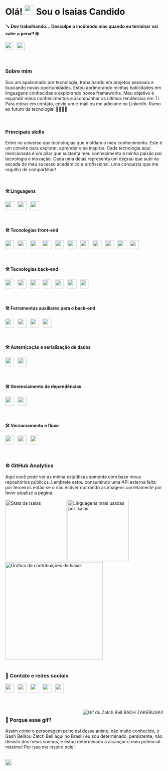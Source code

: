 # Olá! <img height="30" src="https://raw.githubusercontent.com/kaueMarques/kaueMarques/master/hi.gif" /> Sou o Isaias Candido
#### 🪛 Dev trabalhando... Desculpe o incômodo mas quando eu terminar vai valer a pena!! 🤓


<img height="25" src="https://komarev.com/ghpvc/?username=IS4I4SCANDID0&color=20C997" /> &nbsp; <a href="https://portifolio-pessoal-v2.vercel.app/" target="_blank"><img height="25" src="https://img.shields.io/badge/Veja%20meu%20trabalho-Link%20-20C997" /></a>

<br>

### Sobre mim 

Sou um apaixonado por tecnologia, trabalhando em projetos pessoais e buscando novas oportunidades. Estou aprimorando minhas habilidades em linguagens conhecidas e explorando novos frameworks. Meu objetivo é expandir meus conhecimentos e acompanhar as últimas tendências em TI. Para entrar em contato, envie um e-mail ou me adicione no LinkedIn. Rumo ao futuro da tecnologia! 🧑🏻‍💻🚀

<br>

### Principais skills


Entre no universo das tecnologias que moldam o meu conhecimento. Este é um convite para explorar, aprender e se inspirar. Cada tecnologia aqui mencionada é um pilar que sustenta meu conhecimento e minha paixão por tecnologia e inovação. Cada uma delas representa um degrau que subi na escada do meu sucesso acadêmico e profissional, uma conquista que me orgulho de compartilhar!  

<br>

#### 🛠️ Linguagens
<img height="28" src="https://img.shields.io/badge/JavaScript-323330?style=flat&logo=javascript&logoColor=F0DB4F" /> &nbsp; <img height="28" src="https://img.shields.io/badge/TypeScript-007ACC?style=flat&logo=typescript&logoColor=white" /> &nbsp; <img height="28" src="https://img.shields.io/badge/Python-FFD43B?style=flat&logo=python&logoColor=4B8BBE" />

<br>

#### 🛠️ Tecnologias front-end
<img height="28" src="https://img.shields.io/badge/HTML5-E44D26?style=flat&logo=html5&logoColor=white" /> &nbsp; <img height="28" src="https://img.shields.io/badge/CSS3-2965F1?style=flat&logo=css3&logoColor=white" /> &nbsp; <img height="28" src="https://img.shields.io/badge/styled--components-BF4F74?style=flat&logo=styled-components&logoColor=white" /> &nbsp;
<img height="28" src="https://img.shields.io/badge/Tailwind_CSS-38BDF8?style=flat&logo=tailwind-css&logoColor=white" /> &nbsp; <img height="28" src="https://img.shields.io/badge/Sass-bf4080?style=flat&logo=sass&logoColor=white" /> &nbsp; <img height="28" src="https://img.shields.io/badge/Framer_Motion-black?style=flat&logo=Framer&logoColor=white" /> &nbsp; <img height="28" src="https://img.shields.io/badge/Axios-5A29E4?style=flat&logo=Axios&logoColor=white"/> &nbsp; <img height="28" src="https://img.shields.io/badge/React_Router-CA4245?style=flat&logo=react-router&logoColor=white" /> &nbsp; <img height="28" src="https://img.shields.io/badge/React_Hook_Form-EC5990?style=flat&logo=react-hook-form&logoColor=white" /> &nbsp; <img height="28" src="https://img.shields.io/badge/React-000000?style=flat&logo=react&logoColor=61DAFB" /> &nbsp; <img height="28" src="https://img.shields.io/badge/Next JS-000000?style=flat&logo=Next.js&logoColor=white" />

<br>

#### 🛠️ Tecnologias back-end
<img height="28" src="https://img.shields.io/badge/Node.js-303030?flat&logo=node.js&logoColor=3C873A"  /> &nbsp; <img height="28" src="https://img.shields.io/badge/Express.js-000000?&logo=Express&style=flat"/> &nbsp; <img height="28" src="https://img.shields.io/badge/{📄}_TypeORM-E83524?style=flat" /> &nbsp; <img height="28" src="https://img.shields.io/badge/Django-0C4B33?style=flat&logo=django&logoColor=FFFFFF"/> &nbsp; <img height="28" src="https://img.shields.io/badge/Django%20REST%20framework-A30000?style=flat&logo=django&logoColor=white" /> &nbsp; <img height="28" src="https://img.shields.io/badge/PostgreSQL-316192?style=flat&logo=postgresql&logoColor=white" />  &nbsp; <img height="28" src="https://img.shields.io/badge/Sqlite3-003B57?style=flat&logo=sqlite&logoColor=white" />

<br>

#### 🛠️ Ferramentas auxiliares para o back-end
<img height="28" src="https://img.shields.io/badge/DBeaver-53250C?style=flat&logo=dbeaver&logoColor=white" /> &nbsp; <img height="28" src="https://img.shields.io/badge/Insomnia-5849be?style=flat&logo=Insomnia&logoColor=white" /> &nbsp; <img height="28" src="https://img.shields.io/badge/Markdown-000000?style=flat&logo=markdown&logoColor=white" /> &nbsp; <img height="28" src="https://img.shields.io/badge/draw.io-orange?style=flat" />

<br>

#### 🛠️ Autenticação e serialização de dados
<img height="28" src="https://img.shields.io/badge/JWT-000000?style=flat&logo=JSON%20web%20tokens&logoColor=white" /> &nbsp; <img height="28" src="https://img.shields.io/badge/Zod-34495E?style=flat&logo=zod&logoColor=228BE6">

<br>

#### 🛠️ Gerenciamento de dependências
<img height="28" src="https://img.shields.io/badge/npm-FFFFFF?style=flat&logo=npm&logoColor=red" /> &nbsp; <img height="28" src="https://img.shields.io/badge/yarn-FFFFFF?style=flat&logo=yarn&logoColor=514C87" />

<br>

#### 🛠️ Versionamento e fluxo 
<img height="28" src="https://img.shields.io/badge/Git-black?style=flat&logo=GIT&logoColor=f76707" /> &nbsp; <img height="28" src="https://img.shields.io/badge/GitHub-black?style=flat&logo=GitHub&logoColor=white" /> &nbsp; <img height="28" src="https://img.shields.io/badge/Gitflow-black?style=flat&logo=GIT&logoColor=f76707" >

<br>

### ⚙️ GitHub Analytics
Aqui você pode ver as minha estatíticas somente com base meus repositórios públicos. Lembrete estou consumindo uma API externa feita por terceiros então se o não estiver motrando as imagens corretamente por favor atualize a página. 


<div width="100%">
    <img src="https://github-readme-stats.vercel.app/api?username=IS4I4SCANDID0&show_icons=true&hide_border=true&theme=tokyonight&bg_color=030118&include_all_commits=true&count_private=true" alt="Stats de Isaias" height="195rem" />
  <img src="https://github-readme-stats.vercel.app/api/top-langs/?username=IS4I4SCANDID0&layout=compact&theme=tokyonight&hide_border=true&bg_color=030118" alt="Linguagens mais usadas por Isaias" height="195rem" /> 
  <img src="https://github-readme-activity-graph.vercel.app/graph?username=IS4I4SCANDID0&bg_color=030118&color=0aebb3&line=07a27b&point=0aebb3&area=true&hide_border=true" alt="Gráfico de contribuições de Isaias" height="311rem" />
</div>



<br>

### 📲 Contato e redes sociais
<div>
  <a href="https://www.linkedin.com/in/isaias-c-dev-full-stack" target="_blank"><img height="28" src="https://img.shields.io/badge/LinkedIn-0077B5?style=flat&logo=linkedin&logoColor=white" /></a>
  &nbsp;
  <a href="https://www.instagram.com/isaiasmiranda_c/" target="_blank"><img height="28" src="https://img.shields.io/badge/Instagram-FFFFFF?style=flat&logo=instagram&logoColor=000000" /></a>
  &nbsp;
  <a href="mailto:isaiascandido92@outlook.com" target="_blank"><img height="28" src="https://img.shields.io/badge/Microsoft_Outlook-0078D4?style=flat&logo=microsoft-outlook&logoColor=white" /></a>
  &nbsp;
  <a href="https://api.whatsapp.com/send?phone=+55 9 91823188&text=Ol%C3%A1%2C%20venho%20por%20meio%20do%20seu%20GitHub,%20e%20gostaria%20de%20conhecer%20melhor%20seus%20servi%C3%A7os" target="_blank">  
  <img height="28" src="https://img.shields.io/badge/WhatsApp-25D366?style=flat&logo=whatsapp&logoColor=white" /></a>
  &nbsp;
  <a href="https://t.me/Isaias_Candido?text=Venho%20por%20meio%20do%20GitHub,%20gosataria%20de%20conhecer%20mehlor%20seus%20serviços" target="_blank"><img height="28" src="https://img.shields.io/badge/Telegram-0088CC?style=flat&logo=telegram&logoColor=white" /></a>
</div>  

<br>
<!-- <img align="right" height="20" src="https://img.shields.io/badge/Made%20with-Markdown-000000.svg" /> <div align="right">
  <img src="https://github.com/IS4I4SCANDID0/IS4I4SCANDID0/assets/114521368/75f867ce-1720-44b2-b098-2866ea43db90" />   -->


 <!-- <div align="left" width="50%">
    <h3>Porque esse gif?<h3> <br> 
       <p>     
          Assim como o personagem principal desse anime, não muito conhecido, o Gash (ou Zatch aqui no Brasil) Bell eu sou determinado, persistente, não desisto dos meus sonhos, e estou determinado a 
          alcançar o meu potencial máximo! Por isso me inspiro nele!
       </p> 
  </div> -->
  <br>
  <br>
  
  <div alingn="right" width="300em">
    <img align="right" src="https://github.com/IS4I4SCANDID0/IS4I4SCANDID0/assets/114521368/75f867ce-1720-44b2-b098-2866ea43db90" alt="Gif do Zatch Bell BAOH ZAKERUGA!!">  
  </div>
<h3> 🤔 Porque esse gif? </h3>
<p align="left" width="300px" >Assim como o personagem principal desse anime, não muito conhecido, o Gash Bell(ou Zatch Bell aqui no Brasil) eu sou determinado, persistente, não desisto dos meus sonhos, e estou determinado a alcançar o meu potencial máximo! Por isso me inspiro nele!</p>

<br>

<img align="left" height="20" src="https://img.shields.io/badge/Made%20with-Markdown-000000.svg" />


<br>


<!--https://img.shields.io/badge/Axios-5A29E4?style=for-the-badge&logo=Axios&logoColor=white
https://img.shields.io/badge/Git-black?style=flat&logo=GIT&logoColor=f76707
https://img.shields.io/badge/Framer_Motion-black?style=for-the-badge&logo=Framer&logoColor=white -->



